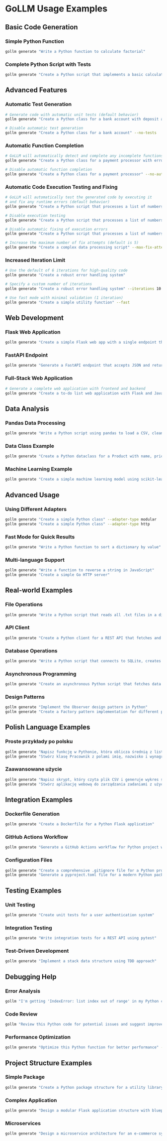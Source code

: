 # GoLLM Usage Examples

## Basic Code Generation

### Simple Python Function
```bash
gollm generate "Write a Python function to calculate factorial"
```

### Complete Python Script with Tests
```bash
gollm generate "Create a Python script that implements a basic calculator class with unit tests"
```

## Advanced Features

### Automatic Test Generation
```bash
# Generate code with automatic unit tests (default behavior)
gollm generate "Create a Python class for a bank account with deposit and withdraw methods"

# Disable automatic test generation
gollm generate "Create a Python class for a bank account" --no-tests
```

### Automatic Function Completion
```bash
# GoLLM will automatically detect and complete any incomplete functions
gollm generate "Create a Python class for a payment processor with error handling"

# Disable automatic function completion
gollm generate "Create a Python class for a payment processor" --no-auto-complete
```

### Automatic Code Execution Testing and Fixing
```bash
# GoLLM will automatically test the generated code by executing it
# and fix any runtime errors (default behavior)
gollm generate "Create a Python script that processes a list of numbers"

# Disable execution testing
gollm generate "Create a Python script that processes a list of numbers" --no-execute-test

# Disable automatic fixing of execution errors
gollm generate "Create a Python script that processes a list of numbers" --no-auto-fix

# Increase the maximum number of fix attempts (default is 5)
gollm generate "Create a complex data processing script" --max-fix-attempts 10
```

### Increased Iteration Limit
```bash
# Use the default of 6 iterations for high-quality code
gollm generate "Create a robust error handling system"

# Specify a custom number of iterations
gollm generate "Create a robust error handling system" --iterations 10

# Use fast mode with minimal validation (1 iteration)
gollm generate "Create a simple utility function" --fast
```

## Web Development

### Flask Web Application
```bash
gollm generate "Create a simple Flask web app with a single endpoint that returns current time"
```

### FastAPI Endpoint
```bash
gollm generate "Generate a FastAPI endpoint that accepts JSON and returns a greeting"
```

### Full-Stack Web Application
```bash
# Generate a complete web application with frontend and backend
gollm generate "Create a to-do list web application with Flask and JavaScript"
```

## Data Analysis

### Pandas Data Processing
```bash
gollm generate "Write a Python script using pandas to load a CSV, clean the data, and create a basic visualization"
```

### Data Class Example
```bash
gollm generate "Create a Python dataclass for a Product with name, price, and quantity"
```

### Machine Learning Example
```bash
gollm generate "Create a simple machine learning model using scikit-learn for classifying iris flowers"
```

## Advanced Usage

### Using Different Adapters
```bash
gollm generate "Create a simple Python class" --adapter-type modular
gollm generate "Create a simple Python class" --adapter-type http
```

### Fast Mode for Quick Results
```bash
gollm generate "Write a Python function to sort a dictionary by value" --fast
```

### Multi-language Support
```bash
gollm generate "Write a function to reverse a string in JavaScript"
gollm generate "Create a simple Go HTTP server"
```

## Real-world Examples

### File Operations
```bash
gollm generate "Write a Python script that reads all .txt files in a directory and counts word frequencies"
```

### API Client
```bash
gollm generate "Create a Python client for a REST API that fetches and displays weather data"
```

### Database Operations
```bash
gollm generate "Write a Python script that connects to SQLite, creates a table, and performs CRUD operations"
```

### Asynchronous Programming
```bash
gollm generate "Create an asynchronous Python script that fetches data from multiple APIs concurrently"
```

### Design Patterns
```bash
gollm generate "Implement the Observer design pattern in Python"
gollm generate "Create a Factory pattern implementation for different payment methods"
```

## Polish Language Examples

### Proste przykłady po polsku
```bash
gollm generate "Napisz funkcję w Pythonie, która oblicza średnią z listy liczb"
gollm generate "Stwórz klasę Pracownik z polami imię, nazwisko i wynagrodzenie"
```

### Zaawansowane użycie
```bash
gollm generate "Napisz skrypt, który czyta plik CSV i generuje wykres słupkowy"
gollm generate "Stwórz aplikację webową do zarządzania zadaniami z użyciem Flask"
```

## Integration Examples

### Dockerfile Generation
```bash
gollm generate "Create a Dockerfile for a Python Flask application"
```

### GitHub Actions Workflow
```bash
gollm generate "Generate a GitHub Actions workflow for Python project with testing"
```

### Configuration Files
```bash
gollm generate "Create a comprehensive .gitignore file for a Python project"
gollm generate "Generate a pyproject.toml file for a modern Python package"
```

## Testing Examples

### Unit Testing
```bash
gollm generate "Create unit tests for a user authentication system"
```

### Integration Testing
```bash
gollm generate "Write integration tests for a REST API using pytest"
```

### Test-Driven Development
```bash
gollm generate "Implement a stack data structure using TDD approach"
```

## Debugging Help

### Error Analysis
```bash
gollm "I'm getting 'IndexError: list index out of range' in my Python code. How to fix it?"
```

### Code Review
```bash
gollm "Review this Python code for potential issues and suggest improvements"
```

### Performance Optimization
```bash
gollm generate "Optimize this Python function for better performance" --iterations 8
```

## Project Structure Examples

### Simple Package
```bash
gollm generate "Create a Python package structure for a utility library"
```

### Complex Application
```bash
gollm generate "Design a modular Flask application structure with blueprints"
```

### Microservices
```bash
gollm generate "Design a microservice architecture for an e-commerce system"
```
